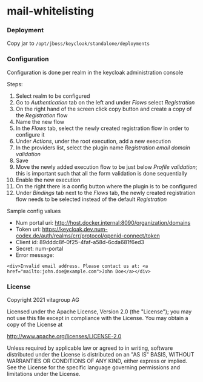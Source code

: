 

# mail-whitelisting

### Deployment

Copy jar to ```/opt/jboss/keycloak/standalone/deployments```

### Configuration

Configuration is done per realm in the keycloak administration console

Steps:

1. Select realm to be configured
1. Go to *Authentication* tab on the left and under *Flows* select *Registration* 
1. On the right hand of the screen click copy button and create a copy of the *Registration* flow
1. Name the new flow
1. In the *Flows* tab, select the newly created registration flow in order to configure it
1. Under *Actions*, under the root execution, add a new execution
1. In the providers list, select the plugin name *Registration email domain validation*
1. Save
1. Move the newly added execution flow to be just below *Profile validation*; this is important such that all the form validation is done sequentially
1. Enable the new execution
1. On the right there is a config button where the plugin is to be configured
1. Under *Bindings* tab next to the *Flows* tab, the newly created registration flow needs to be selected instead of the default *Registration* 

Sample config values

* Num portal uri: http://host.docker.internal:8090/organization/domains
* Token uri: https://keycloak.dev.num-codex.de/auth/realms/crr/protocol/openid-connect/token
* Client id: 89dddc8f-0f25-4faf-a58d-6cda681f6ed3
* Secret: num-portal
* Error message: 

```<div>Invalid email address. Please contact us at: <a href="mailto:john.doe@example.com">John Doe</a></div>``` 


### License

Copyright 2021 vitagroup AG

Licensed under the Apache License, Version 2.0 (the "License");
you may not use this file except in compliance with the License.
You may obtain a copy of the License at

http://www.apache.org/licenses/LICENSE-2.0

Unless required by applicable law or agreed to in writing, software
distributed under the License is distributed on an "AS IS" BASIS,
WITHOUT WARRANTIES OR CONDITIONS OF ANY KIND, either express or implied.
See the License for the specific language governing permissions and
limitations under the License.
